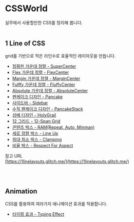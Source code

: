 # CSSWorld

실무에서 사용할만한 CSS를 정리해 봅니다.
<br>
<br>
## 1 Line of CSS

grid를 기반으로 적은 라인수로 효율적인 레이아웃을 만듭니다.

- [정확한 가운데 정렬 - SuperCenter](https://github.com/yonghap/CSSWorld/blob/main/posts/01.SuperCenter.md)
- [Flex 가운데 정렬 - FlexCenter](https://github.com/yonghap/CSSWorld/blob/main/posts/01.FlexCenter.md)
- [Margin 가운데 정렬 - MarginCenter](https://github.com/yonghap/CSSWorld/blob/main/posts/01.AutobotCenter.md)
- [Fulffy 가운데 정렬 - FluffyCenter](https://github.com/yonghap/CSSWorld/blob/main/posts/01.FluffyCenter.md)
- [Absolute 가운데 정렬 - AbsoluteCenter](https://github.com/yonghap/CSSWorld/blob/main/posts/01.AbsoluteCenter.md)
- [팬케이크 디자인 - Pancake](https://github.com/yonghap/CSSWorld/blob/main/posts/02.Pancake.md)
- [사이드바 - Sidebar](https://github.com/yonghap/CSSWorld/blob/main/posts/03.Sidebar.md)
- [수직 팬케이크 디자인 - PancakeStack](https://github.com/yonghap/CSSWorld/blob/main/posts/04.PancakeStack.md)
- [성배 디자인 - HolyGrail](https://github.com/yonghap/CSSWorld/blob/main/posts/05.HolyGrailLayout.md)
- [12 그리드 - 12-Span Grid](https://github.com/yonghap/CSSWorld/blob/main/posts/06.12-SpanGrid.md)
- [콘텐츠 박스 - RAM(Repeat, Auto, Minman)](https://github.com/yonghap/CSSWorld/blob/main/posts/07.RAM.md)
- [세로 정렬 박스 - Line Up](https://github.com/yonghap/CSSWorld/blob/main/posts/08.LineUp.md)
- [최대 최소 박스 - Clamping](https://github.com/yonghap/CSSWorld/blob/main/posts/09.Clamping.md)
- [비율 박스 - Respect For Aspect](https://github.com/yonghap/CSSWorld/blob/main/posts/10.RespectForAspect.md)


참고 URL<br>
[https://1linelayouts.glitch.me/](https://1linelayouts.glitch.me/)

<br>
<br>

## Animation

CSS를 활용하여 여러가지 애니메이션 효과를 적용합니다.

- [타이핑 효과 - Typing Effect](https://github.com/yonghap/CSSWorld/blob/main/posts/11.TypingEffect.md)
